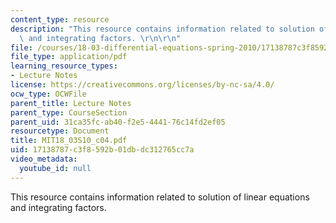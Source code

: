 ```yaml
---
content_type: resource
description: "This resource contains information related to solution of linear equations\
  \ and integrating factors. \r\n\r\n"
file: /courses/18-03-differential-equations-spring-2010/17138787c3f8592b01dbdc312765cc7a_MIT18_03S10_c04.pdf
file_type: application/pdf
learning_resource_types:
- Lecture Notes
license: https://creativecommons.org/licenses/by-nc-sa/4.0/
ocw_type: OCWFile
parent_title: Lecture Notes
parent_type: CourseSection
parent_uid: 31ca35fc-ab40-f2e5-4441-76c14fd2ef05
resourcetype: Document
title: MIT18_03S10_c04.pdf
uid: 17138787-c3f8-592b-01db-dc312765cc7a
video_metadata:
  youtube_id: null
---
```

This resource contains information related to solution of linear equations and integrating factors. 

